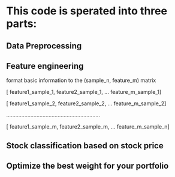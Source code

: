 # This code is sperated into three parts:

## Data Preprocessing
### 

## Feature engineering

format basic information to the (sample_n, feature_m) matrix

[ feature1_sample_1, feature2_sample_1, ... feature_m_sample_1]

[ feature1_sample_2, feature2_sample_2, ... feature_m_sample_2]

..............................................................

[ feature1_sample_m, feature2_sample_m, ... feature_m_sample_n]

## Stock classification based on stock price
## Optimize the best weight for your portfolio
